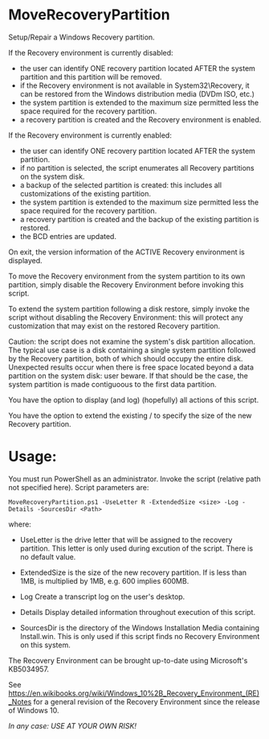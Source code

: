 # MoveRecoveryPartition
 Setup/Repair a Windows Recovery partition.

If the Recovery environment is currently disabled:
- the user can identify ONE recovery partition located AFTER the system partition and this partition
  will be removed.
- if the Recovery environment is not available in System32\Recovery, it can be restored from the
  Windows distribution media (DVDm ISO, etc.)
- the system partition is extended to the maximum size permitted less the space required for the
  recovery partition.
- a recovery partition is created and the Recovery environment is enabled.

If the Recovery environment is currently enabled:
- the user can identify ONE recovery partition located AFTER the system partition.
- if no partition is selected, the script enumerates all Recovery partitions on the system disk.
- a backup of the selected partition is created: this includes all customizations of the existing
  partition.
- the system partition is extended to the maximum size permitted less the space required for the
  recovery partition.
- a recovery partition is created and the backup of the existing partition is restored.
- the BCD entries are updated.

On exit, the version information of the ACTIVE Recovery environment is displayed.

To move the Recovery environment from the system partition to its own partition, simply disable
the Recovery Environment before invoking this script.

To extend the system partition following a disk restore, simply invoke the script without
disabling the Recovery Environment: this will protect any customization that may exist on
the restored Recovery partition.

Caution: the script does not examine the system's disk partition allocation. The typical use case
is a disk containing a single system partition followed by the Recovery partition, both of which
should occupy the entire disk. Unexpected results occur when there is free space located beyond a
data partition on the system disk: user beware. If that should be the case, the system partition
is made contiguoous to the first data partition.

You have the option to display (and log) (hopefully) all actions of this script.

You have the option to extend the existing / to specify the size of the new Recovery partition.

# Usage:

You must run PowerShell as an administrator. Invoke the script (relative path not specified here).
Script parameters are:

	MoveRecoveryPartition.ps1 -UseLetter R -ExtendedSize <size> -Log -Details -SourcesDir <Path>

where:

- UseLetter      is the drive letter that will be assigned to the recovery partition.
				This letter is only used during excution of the script. There is no default value.

- ExtendedSize   is the size of the new recovery partition. If <size> is less than 1MB, <size>
				is multiplied by 1MB, e.g. 600 implies 600MB.

- Log            Create a transcript log on the user's desktop.

- Details        Display detailed information throughout execution of this script.

- SourcesDir     is the directory of the Windows Installation Media containing Install.win.
				This is only used if this script finds no Recovery Environment on this system.

The Recovery Environment can be brought up-to-date using Microsoft's KB5034957.

See https://en.wikibooks.org/wiki/Windows_10%2B_Recovery_Environment_(RE)_Notes
for a general revision of the Recovery Environment since the release of Windows 10.

*In any case: USE AT YOUR OWN RISK!*

